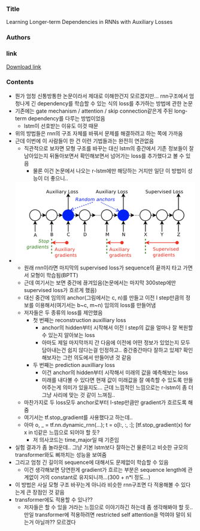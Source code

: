 ### Title
Learning Longer-term Dependencies in RNNs with Auxiliary Losses

### Authors


### link
[Download link](https://arxiv.org/pdf/1803.00144.pdf)

### Contents
- 뭔가 엄청 신통방통한 논문이라서 제대로 이해한건지 모르겠지만... rnn구조에서 엄청나게 긴 dependency를 학습할 수 있는 식의 loss를 추가하는 방법에 관한 논문
- 기존에는 gate mechanism / attention / skip connection같은게 주된 long-term dependency를 다루는 방법이었음
    - lstm이 선호받는 이유도 이것 때문
- 위의 방법들은 rnn의 구조 자체를 바꿔서 문제를 해결하려고 하는 쪽에 가까움
- 근데 이번에 이 사람들이 한 건 이런 기법들과는 완전히 연관없음
    - 직관적으로 보자면 모형 구조를 바꾸는 대신 lstm의 중간에서 기존 정보들이 잘 남아있는지 뒤돌아보면서 확인해보면서 넘어가는 loss를 추가했다고 볼 수 있음
        - 물론 이건 논문에서 나오는 r-lstm에만 해당하는 거지만 일단 이 방법이 성능이 더 좋으니..
- ![image](../image/180310.png)
    - 원래 rnn이라면 마지막의 supervised loss가 sequence의 끝까지 타고 가면서 모형이 학습됨(BPTT)
    - 근데 여기서는 보면 중간에 끊겨있음(논문에서는 마지막 300step에만 supervised loss가 흐르게 했음)
    - 대신 중간에 임의의 anchor(그림에서는 c, n)를 만들고 이전 l step만큼의 정보를 이용해서(여기서는 b~c, m~n) 임의의 loss를 만들어냄
    - 저자들은 두 종류의 loss를 제안했음
        - 첫 번째는 reconstruction auxilliary loss
            - anchor의 hidden부터 시작해서 이전 l step의 값을 얼마나 잘 복원할 수 있는지 알아보는 loss
            - 아마도 제일 마지막까지 간 다음에 이전에 어떤 정보가 있었는지 모두 담아내는건 쉽지 않다는걸 인정하고.. 중간중간마다 잘하고 있제? 확인해보자는 그런 의도에서 만들어낸 것 같음
        - 두 번째는 prediction auxilliary loss
            - 이건 anchor의 hidden부터 시작해서 미래의 값을 예측해보는 loss
            - 미래를 내다볼 수 있다면 현재 값이 미래값을 잘 예측할 수 있도록 만들어주는게 의미가 있을지도... 근데 느낌적인 느낌으로는 r-lstm이 좀 더 그냥 사리에 맞는 것 같이 느껴짐..
    - 마찬가지로 두 loss모두 anchor로부터 l-step만큼만 gradient가 흐르도록 해줌
    - 여기서는 tf.stop_gradient를 사용했다고 하는데..
    - 아마 o, _ = tf.nn.dynamic_rnn(...); t = o[l:, :, :]; [tf.stop_gradient(x) for x in t]같은 느낌으로 되어야 할 듯?
        - 저 의사코드는 time_major일 때 기준임
- 실험 결과가 좀 놀라운데.. 그냥 기본 lstm보다 잘하는건 물론이고 비슷한 규모의 transformer와도 삐까치는 성능을 보여줌
- 그리고 엄청 긴 길이의 sequence에 대해서도 문제없이 학습할 수 있음
    - 이건 생각해보면 당연한게 gradient가 흐르는 부분은 sequence length에 관계없이 거의 constant로 유지되니까...(300 + n*l 정도...)
- 이 방법은 사실 모형 구조 바꾸는게 아니라 비슷한 rnn구조면 다 적용해볼 수 있다는게 큰 장점인 것 같음
- transformer에도 적용할 수 있나??
    - 저자들은 할 수 있을 거라는 느낌으로 이야기하긴 하는데 좀 생각해봐야 할 듯.. 만일 transformer에 적용하려면 restricted self attention을 먹여야 말이 되는거 아닐까?? 모르겠다
    
